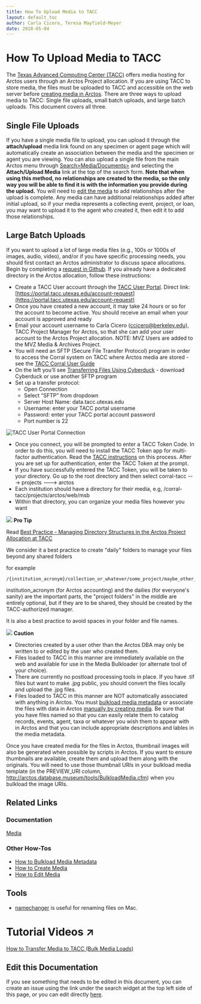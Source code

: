 ```yaml
---
title: How To Upload Media to TACC
layout: default_toc
author: Carla Cicero, Teresa Mayfield-Meyer
date: 2018-05-04
---
```


# How To Upload Media to TACC

The [Texas Advanced Computing Center (TACC)](https://www.tacc.utexas.edu/) offers media hosting for Arctos users through an Arctos Project allocation. If you are using TACC to store media, the files must be uploaded to TACC and accessible on the web server before [creating media in Arctos](/how_to/How-to-Create-Media-Images.html). There are three ways to upload media to TACC: Single file uploads, small batch uploads, and large batch uploads. This document covers all three.

## Single File Uploads
If you have a single media file to upload, you can upload it through the **attach/upload** media link found on any specimen or agent page which will automatically create an association between the media and the specimen or agent you are viewing. You can also upload a single file from the main Arctos menu through [Search>Media/Documents>](http://arctos.database.museum/MediaSearch.cfm) and selecting the **Attach/Upload Media** link at the top of the search form. **Note that when using this method, no relationships are created to the media, so the only way you will be able to find it is with the information you provide during the upload.** You will need to [edit the media](/how_to/How-to-Edit-Media) to add relationships after the upload is complete. Any media can have additional relationships added after initial upload, so if your media represents a collecting event, project, or loan, you may want to upload it to the agent who created it, then edit it to add those relationships.

## Large Batch Uploads
If you want to upload a lot of large media files (e.g., 100s or 1000s of images, audio, video), and/or if you have specific processing needs, you should first contact an Arctos administrator to discuss space allocations. Begin by completing a [request in Github](https://github.com/ArctosDB/internal/issues/new?assignees=&labels=&template=arctos-digital-media-storage-request.md&title=Arctos+Digital+Media+Storage+Request). If you already have a dedicated directory in the Arctos allocation, follow these instructions:

* Create a TACC User account through the [TACC User Portal](http://portal.tacc.utexas.edu). Direct link: [https://portal.tacc.utexas.edu/account-request](https://portal.tacc.utexas.edu/account-request)
* Once you have created a new account, it may take 24 hours or so for the account to become active. You should receive an email when your account is approved and ready
* Email your account username to Carla Cicero ([ccicero@berkeley.edu](mailto:ccicero@berkeley.edu)), TACC Project Manager for Arctos, so that she can add your user account to the Arctos Project allocation. NOTE: MVZ Users are added to the MVZ Media & Archives Project.
* You will need an SFTP (Secure File Transfer Protocol) program in order to access the Corral system on TACC where Arctos media are stored - see the [TACC Corral User Guide](https://portal.tacc.utexas.edu/user-guides/corral)
 * On the left you’ll see [Transferring Files Using Cyberduck](https://portal.tacc.utexas.edu/user-guides/corral#cyberduck) - download Cyberduck or use another SFTP program
* Set up a transfer protocol:
    * Open Connection
    * Select “SFTP” from dropdown
    * Server Host Name:  data.tacc.utexas.edu
    * Username: enter your TACC portal username
    * Password: enter your TACC portal account password
    * Port number is 22

![TACC User Portal Connection](https://raw.githubusercontent.com/ArctosDB/documentation-wiki/gh-pages/tutorial_images/TACC_user_portal_connection.png)

* Once you connect, you will be prompted to enter a TACC Token Code. In order to do this, you will need to install the TACC Token app for multi-factor authentication. Read the [TACC instructions](https://portal.tacc.utexas.edu/tutorials/multifactor-authentication) on this process. After you are set up for authentication, enter the TACC Token at the prompt.
* If you have successfully entered the TACC Token, you will be taken to your directory. Go up to the root directory and then select corral-tacc ---> projects ---> arctos
* Each institution should have a directory for their media, e.g, /corral-tacc/projects/arctos/web/msb
* Within that directory, you can organize your media files however you want 

![](https://raw.githubusercontent.com/ArctosDB/documentation-wiki/gh-pages/tutorial_images/Bear%20Pro.jpg) **Pro Tip**

Read [Best Practice - Managing Directory Structures in the Arctos Project Allocation at TACC](https://handbook.arctosdb.org/best_practices/TACC_allocation.html)

We consider it a best practice to create "daily" folders to manage your files beyond any shared folders 

for example
```
/{institution_acronym}/collection_or_whatever/some_project/maybe_other_stuff/{yyyy_mm_dd}/
```
institution_acronym (for Arctos accounting) and the dailies (for everyone's sanity) are the important parts, the "project folders" in the middle are entirely optional, but if they are to be shared, they should be created by the TACC-authorized manager.

It is also a best practice to avoid spaces in your folder and file names.

![](https://raw.githubusercontent.com/ArctosDB/documentation-wiki/gh-pages/tutorial_images/Bear%20Caution.jpg) **Caution** 

* Directories created by a user other than the Arctos DBA may only be written to or edited by the user who created them. 
* Files loaded to TACC in this manner are immediately available on the web and available for use in the Media Bulkloader (or alternate tool of your choice).
* There are currently no postload processing tools in place. If you have .tif files but want to make .jpg public, you should convert the files locally and upload the .jpg files.
* Files loaded to TACC in this manner are NOT automatically associated with anything in Arctos. You must [bulkload media metadata](How-to-Bulkload-Media-Metadata.html) or associate the files with data in Arctos [manually by creating media](How-to-Create-Media-Images.html). Be sure that you have files named so that you can easily relate them to catalog records, events, agent, taxa or whatever you wish them to appear with in Arctos and that you can include appropriate descriptions and lables in the media metadata.

Once you have created media for the files in Arctos, thumbnail images will also be generated when possible by scripts in Arctos. If you want to ensure thumbnails are available, create them and upload them along with the originals. You will need to use those thumbnail URIs in your bulkload media template (in the PREVIEW_URI column, http://arctos.database.museum/tools/BulkloadMedia.cfm) when you bulkload the image URIs. 

## Related Links
### Documentation
[Media](documentation-wiki/documentation/media)

### Other How-Tos
* [How to Bulkload Media Metadata](/how_to/How-to-Bulkload-Media-Metadata)
* [How to Create Media](/how_to/How-to-Create-Media-Images)
* [How to Edit Media](/how_to/How-to-Edit-Media)

## Tools
* [namechanger](https://mrrsoftware.com/namechanger/) is useful for renaming files on Mac.

# Tutorial Videos ↗️

[How to Transfer Media to TACC (Bulk Media Loads)](https://youtu.be/6OJZOiEjH7A)

## Edit this Documentation

If you see something that needs to be edited in this document, you can create an issue using the link under the search widget at the top left side of this page, or you can edit directly <a href="https://github.com/ArctosDB/documentation-wiki/edit/gh-pages/_how_to/How-to-Upload-Media-to-TACC.markdown" target="_blank">here</a>.

